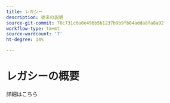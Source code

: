 ```yaml
---
title: レガシー
description: 従来の説明
source-git-commit: 76c731c6a0e496b5b1237b9b9fb84adda8fa8a92
workflow-type: tm+mt
source-wordcount: '7'
ht-degree: 14%

---
```


# レガシーの概要


詳細はこちら
